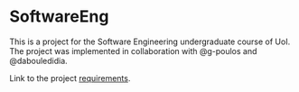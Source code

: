 # SoftwareEng

This is a project for the Software Engineering undergraduate course of UoI. \
The project was implemented in collaboration with @g-poulos and @dabouledidia.

Link to the project [requirements](/Requirements). 


